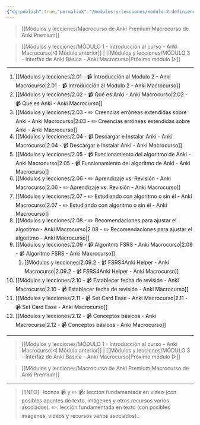 ```yaml
---
{"dg-publish":true,"permalink":"/modulos-y-lecciones/modulo-2-definiendo-anki-y-su-algoritmo-anki-macrocurso/","noteIcon":"","updated":"2024-05-21T21:55:18.443+02:00"}
---
```



> [[Módulos y lecciones/Macrocurso de Anki Premium\|Macrocurso de Anki Premium]]

> [[Módulos y lecciones/MÓDULO 1 - Introducción al curso - Anki Macrocurso\|◁ Módulo anterior]] | [[Módulos y lecciones/MÓDULO 3 - Interfaz de Anki Básica - Anki Macrocurso\|Próximo módulo ▷]]

---

1. [[Módulos y lecciones/2.01 - 📹 Introducción al Módulo 2 - Anki Macrocurso\|2.01 - 📹 Introducción al Módulo 2 - Anki Macrocurso]]
2. [[Módulos y lecciones/2.02 - 📹 Qué es Anki - Anki Macrocurso\|2.02 - 📹 Qué es Anki - Anki Macrocurso]]
3. [[Módulos y lecciones/2.03 - ✏️ Creencias erróneas extendidas sobre Anki - Anki Macrocurso\|2.03 - ✏️ Creencias erróneas extendidas sobre Anki - Anki Macrocurso]]
4. [[Módulos y lecciones/2.04 - 📹 Descargar e Instalar Anki - Anki Macrocurso\|2.04 - 📹 Descargar e Instalar Anki - Anki Macrocurso]]
5. [[Módulos y lecciones/2.05 - 📹 Funcionamiento del algoritmo de Anki - Anki Macrocurso\|2.05 - 📹 Funcionamiento del algoritmo de Anki - Anki Macrocurso]]
6. [[Módulos y lecciones/2.06 - ✏️ Aprendizaje vs. Revisión - Anki Macrocurso\|2.06 - ✏️ Aprendizaje vs. Revisión - Anki Macrocurso]]
7. [[Módulos y lecciones/2.07 - ✏️ Estudiando con algoritmo o sin él - Anki Macrocurso\|2.07 - ✏️ Estudiando con algoritmo o sin él - Anki Macrocurso]]
8. [[Módulos y lecciones/2.08 - ✏️ Recomendaciones para ajustar el algoritmo - Anki Macrocurso\|2.08 - ✏️ Recomendaciones para ajustar el algoritmo - Anki Macrocurso]]
9. [[Módulos y lecciones/2.09 - 📹 Algoritmo FSRS - Anki Macrocurso\|2.09 - 📹 Algoritmo FSRS - Anki Macrocurso]] 
	1. [[Módulos y lecciones/2.09.2 - 📹 FSRS4Anki Helper - Anki Macrocurso\|2.09.2 - 📹 FSRS4Anki Helper - Anki Macrocurso]]
10. [[Módulos y lecciones/2.10 - 📹 Establecer fecha de revisión - Anki Macrocurso\|2.10 - 📹 Establecer fecha de revisión - Anki Macrocurso]]
11. [[Módulos y lecciones/2.11 - 📹 Set Card Ease - Anki Macrocurso\|2.11 - 📹 Set Card Ease - Anki Macrocurso]]
12. [[Módulos y lecciones/2.12 - 📹 Conceptos básicos - Anki Macrocurso\|2.12 - 📹 Conceptos básicos - Anki Macrocurso]]

---

> [[Módulos y lecciones/MÓDULO 1 - Introducción al curso - Anki Macrocurso\|◁ Módulo anterior]] | [[Módulos y lecciones/MÓDULO 3 - Interfaz de Anki Básica - Anki Macrocurso\|Próximo módulo ▷]]

> [[Módulos y lecciones/Macrocurso de Anki Premium\|Macrocurso de Anki Premium]]

---

> [!INFO]- Iconos 📹 y ✏️
> 📹: lección fundamentada en vídeo (con posibles apuntes de texto, imágenes y otros recursos varios asociados).
> ✏️: lección fundamentada en texto (con posibles imágenes, vídeos y recursos varios asociados)..